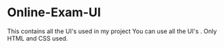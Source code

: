 # Online-Exam-UI
This contains all the UI's used in my project
You can use all the UI's .
Only HTML and CSS used.
